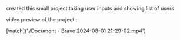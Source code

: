 created this small project taking user inputs and showing list of users 


video preview of the project :

[watch]('./Document - Brave 2024-08-01 21-29-02.mp4')
